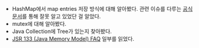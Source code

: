 - HashMap에서 map entries 저장 방식에 대해 알아봤다. 관련 이슈를 다루는 [ 공식 문서](https://openjdk.org/jeps/180)를 통해 잘못 알고 있었단 걸 알았다.
- mutex에 대해 알아봤다.
- Java Collection에 Tree가 있는지 찾아봤다.
- [JSR 133 (Java Memory Model) FAQ](http://www.cs.umd.edu/~pugh/java/memoryModel/jsr-133-faq.html) 일부를 읽었다.
